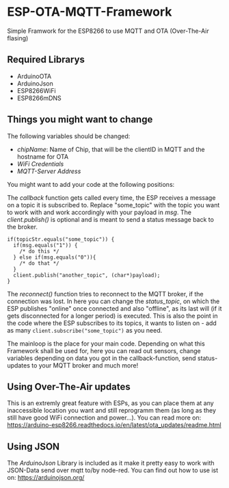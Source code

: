 # ESP-OTA-MQTT-Framework
Simple Framwork for the ESP8266 to use MQTT and OTA (Over-The-Air flasing)

## Required Librarys
- ArduinoOTA
- ArduinoJson
- ESP8266WiFi
- ESP8266mDNS

## Things you might want to change
The following variables should be changed:
- _chipName_: Name of Chip, that will be the clientID in MQTT and the hostname for OTA
- _WiFi Credentials_
- _MQTT-Server Address_

You might want to add your code at the following positions:

The _callback_ function gets called every time, the ESP receives a message on a topic it is subscribed to. Replace "some_topic" with the topic you want to work with and work accordingly with your payload in _msg_. The _client.publish()_ is optional and is meant to send a status message back to the broker.
```
if(topicStr.equals("some_topic")) {
  if(msg.equals("1")) {
    /* do this */
  } else if(msg.equals("0")){
    /* do that */
  }
  client.publish("another_topic", (char*)payload);
}
```

The _reconnect()_ function tries to reconnect to the MQTT broker, if the connection was lost. In here you can change the _status_topic_, on which the ESP publishes "online" once connected and also "offline", as its last will (if it gets disconnected for a longer period) is executed. This is also the point in the code where the ESP subscribes to its topics, it wants to listen on - add as many `client.subscribe("some_topic")` as you need.

The mainloop is the place for your main code. Depending on what this Framework shall be used for, here you can read out sensors, change variables depending on data you got in the callback-function, send status-updates to your MQTT broker and much more!

## Using Over-The-Air updates
This is an extremly great feature with ESPs, as you can place them at any inaccessible location you want and still reprogramm them (as long as they still have good WiFi connection and power...).
You can read more on: https://arduino-esp8266.readthedocs.io/en/latest/ota_updates/readme.html

## Using JSON
The _ArduinoJson_ Library is included as it make it pretty easy to work with JSON-Data send over mqtt to/by node-red. You can find out how to use ist on: https://arduinojson.org/
